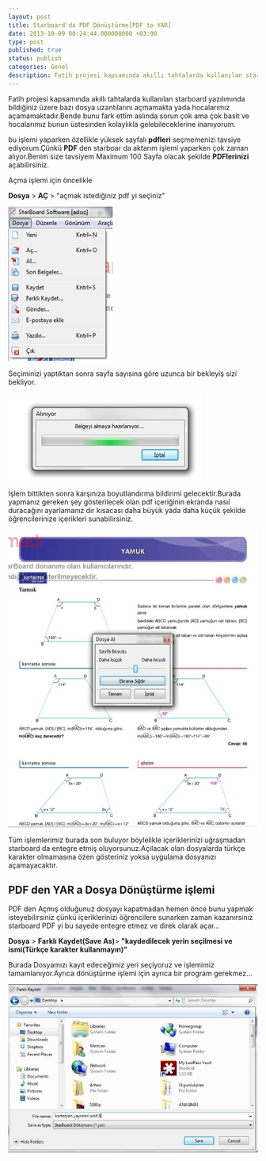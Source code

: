 ```yaml
---
layout: post
title: Starboard'da PDF Dönüştürme[PDF to YAR]
date: 2013-10-09 00:24:44.000000000 +03:00
type: post
published: true
status: publish
categories: Genel
description: Fatih projesi kapsamında akıllı tahtalarda kullanılan starboard yazılımında bildiğiniz üzere bazı dosya uzantılarını açmamakta yada hocalarımız
---
```


Fatih projesi kapsamında akıllı tahtalarda kullanılan starboard yazılımında bildiğiniz üzere bazı dosya uzantılarını açmamakta yada hocalarımız açamamaktadır.Bende bunu fark ettim aslında sorun çok ama çok basit ve hocalarımız bunun üstesinden kolaylıkla gelebileceklerine inanıyorum.

bu işlemi yaparken özellikle yüksek sayfalı **pdfleri** seçmemenizi tavsiye ediyorum.Çünkü **PDF** den starboar da aktarım işlemi yaparken çok zaman alıyor.Benim size tavsiyem Maximum 100 Sayfa olacak şekilde **PDFlerinizi** açabilirsiniz.

Açma işlemi için öncelikle

**Dosya** \> **AÇ** \> "açmak istediğiniz pdf yi seçiniz"

![starboardgorsel1](/assets/starboardgorsel11.png)

Seçiminizi yaptıktan sonra sayfa sayısına göre uzunca bir bekleyiş sizi bekliyor.

![starboardgorselac1](/assets/starboardgorselac11.jpg)

İşlem bittikten sonra karşınıza boyutlandırma bildirimi gelecektir.Burada yapmanız gereken şey gösterilecek olan pdf içeriğinin ekranda nasıl duracağını ayarlamanız dır kısacası daha büyük yada daha küçük şekilde öğrencilerinize içerikleri sunabilirsiniz.

![starboardimagesize](/assets/starboardimagesize1.jpg)

Tüm işlemlerimiz burada son buluyor böylelikle içeriklerinizi uğraşmadan starboard da entegre etmiş oluyorsunuz.Açılacak olan dosyalarda türkçe karakter olmamasına özen gösteriniz yoksa uygulama dosyanızı açamayacaktır.

## PDF den YAR a Dosya Dönüştürme işlemi

PDF den Açmış olduğunuz dosyayı kapatmadan hemen önce bunu yapmak isteyebilirsiniz çünkü içeriklerinizi öğrencilere sunarken zaman kazanırsınız starboard PDF yi bu sayede entegre etmez ve direk olarak açar...

**Dosya** \> **Farklı Kaydet(Save As)**\> **"kaydedilecek yerin seçilmesi ve ismi(Türkçe karakter kullanmayın)"**

Burada Dosyamızı kayıt edeceğimiz yeri seçiyoruz ve işlemimiz tamamlanıyor.Ayrıca dönüştürme işlemi için ayrıca bir program gerekmez...

![starboardkayitismipdftoyar](/assets/starboardkayitismipdftoyar1.jpg)
